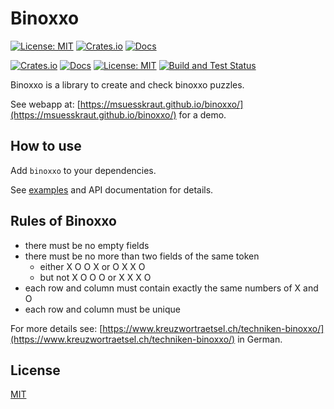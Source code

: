 # Binoxxo

[![License: MIT](https://img.shields.io/badge/License-MIT-blue.svg)](https://opensource.org/licenses/MIT)
[![Crates.io](https://img.shields.io/crates/v/rust-expression.svg)](https://crates.io/crates/rust-expression)
[![Docs](https://docs.rs/rust-expression/badge.svg)](https://docs.rs/rust-expression)

[![Crates.io](https://img.shields.io/crates/v/binoxxo.svg)](https://crates.io/crates/binoxxo)
[![Docs](https://docs.rs/binoxxo/badge.svg)](https://docs.rs/binoxxo)
[![License: MIT](https://img.shields.io/badge/License-MIT-yellow.svg)](License.md)
[![Build and Test Status](https://github.com/msuesskraut/calc/workflows/Build%20and%20Test/badge.svg)](https://github.com/msuesskraut/calc/actions)

Binoxxo is a library to create and check binoxxo puzzles.

See webapp at: [https://msuesskraut.github.io/binoxxo/](https://msuesskraut.github.io/binoxxo/) for a demo.

## How to use

Add `binoxxo` to your dependencies.

See [examples](https://github.com/msuesskraut/Binoxxo/tree/master/examples)
and API documentation for details.

## Rules of Binoxxo

* there must be no empty fields
* there must be no more than two fields of the same token
  * either X O O X or O X X O
  * but not X O O O or X X X O
* each row and column must contain exactly the same numbers of X and O
* each row and column must be unique

For more details see:
[https://www.kreuzwortraetsel.ch/techniken-binoxxo/](https://www.kreuzwortraetsel.ch/techniken-binoxxo/)
in German.

## License

[MIT](License.md)
